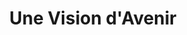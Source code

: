 ---
title: "Une Vision d'Avenir"
icon: "💧"
description: "Notre objectif à long terme est de contribuer à la protection de l'ensemble du réseau hydrographique nantais. Nous avançons pas à pas, en consolidant nos actions et en développant des partenariats avec les acteurs locaux déjà présents sur ces territoires."
order: 3
--- 